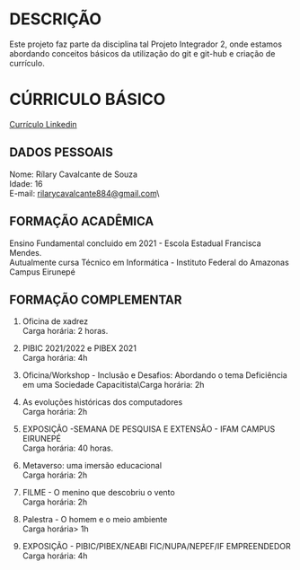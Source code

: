 
# DESCRIÇÃO

Este projeto faz parte da disciplina tal Projeto Integrador 2, onde estamos abordando conceitos básicos da utilização do git e git-hub e criação de currículo.

# CÚRRICULO BÁSICO
[Currículo Linkedin](https://www.linkedin.com/in/r%C3%ADlary-cavalcante-988037301?trk=contact-info)
## DADOS PESSOAIS

Nome: Rílary Cavalcante de Souza\
Idade: 16\
E-mail: rilarycavalcante884@gmail.com\

## FORMAÇÃO ACADÊMICA

Ensino Fundamental concluido em 2021 - Escola Estadual Francisca Mendes.\
Autualmente cursa Técnico em Informática - Instituto Federal do Amazonas Campus Eirunepé

## FORMAÇÃO COMPLEMENTAR

1. Oficina de xadrez\
Carga horária: 2 horas.

2. PIBIC 2021/2022 e PIBEX 2021\
Carga horária: 4h

3. Oficina/Workshop - Inclusão e Desafios: Abordando o tema Deficiência em uma Sociedade Capacitista\Carga horária: 2h

4. As evoluções históricas dos computadores\
Carga horária: 2h

5. EXPOSIÇÃO -SEMANA DE PESQUISA E EXTENSÃO - IFAM CAMPUS EIRUNEPÉ\
Carga horária: 40 horas.

6. Metaverso: uma imersão educacional\
Carga horária: 2h

7. FILME - O menino que descobriu o vento\
Carga horária: 2h

8. Palestra - O homem e o meio ambiente\
Carga horária> 1h

9. EXPOSIÇÃO - PIBIC/PIBEX/NEABI FIC/NUPA/NEPEF/IF EMPREENDEDOR\
Carga horária: 4h



